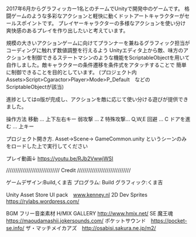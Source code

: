 2017年6月からグラフィッカー1名とのチームでUnityで開発中のゲームです。
格闘ゲームのような多彩なアクションと軽快に動くドットアートキャラクターがセールスポイントです。
プレイヤーキャラクターの多様なアクションを使い分け爽快感のあるプレイを作り出したいと考えています。

規模の大きいアクションゲームに向けてプランナーを兼ねるグラフィック担当がコーディングに触れず数値調整を行えるよう
Unityエディタ上から敵、味方のアクションを制御できるステートマシンのような機能をScriptableObjectを用いて自作しました。敵キャラクターの条件遷移を条件式をアタッチすることで
簡単に制御できることを目的としています。
(プロジェクト内 Assets>Script>Cgaractor>Player>Mode>P_Default　などのScriptableObjectが該当)

進捗としてはα版が完成し、アクションを敵に応じて使い分ける遊びが提供できました。

操作方法
移動 ... 上下左右キー
弱攻撃  ... Z
特殊攻撃... Q,W,E
回避    ... C
ドアを進む ... 上キー

プロジェクト開き方. Asset->Scene-> GameCommon.unity というシーンのみをロードした上で実行してください

プレイ動画↓
https://youtu.be/RJb2VwwjWSI

/////////////////////////////
Credit
/////////////////////////////

ゲームデザイン:Build,くま吉
プログラム: Build
グラフィック:くま吉

Unity Asset Store
UI pack　www.kenney.nl
2D Dev Sprites https://rylabs.wordpress.com/

BGM
フリー音楽素材 H/MIX GALLERY
http://www.hmix.net/
SE
魔王魂　https://maoudamashii.jokersounds.com/
ポケットサウンド　https://pocket-se.info/
ザ・マッチメイカアズ　http://osabisi.sakura.ne.jp/m2/

